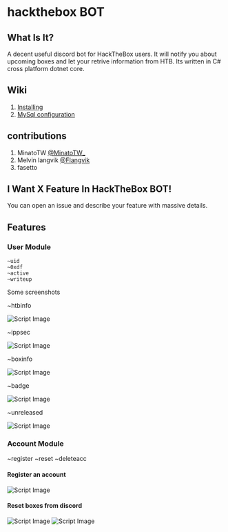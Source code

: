 # hackthebox BOT
## What Is It?
A decent useful discord bot for HackTheBox users. It will notify you about upcoming boxes and let your retrive information from HTB. Its written in C# cross platform dotnet core.

## Wiki

1. [Installing](https://github.com/felamos/hackthebox/wiki/Installing)
2. [MySql configuration](https://github.com/felamos/hackthebox/wiki/MYSQL-configuration)

## contributions
1. MinatoTW [@MinatoTW_](https://twitter.com/MinatoTW_)
2. Melvin langvik [@Flangvik](https://twitter.com/Flangvik)
3. fasetto

## I Want X Feature In HackTheBox BOT!
You can open an issue and describe your feature with massive details.

## Features

### User Module

```
~uid
~0xdf
~active
~writeup
```
Some screenshots

~htbinfo

![Script Image](https://i.imgur.com/e3MvXQX.png)

~ippsec

![Script Image](https://i.imgur.com/8MZGLAI.png)

~boxinfo 

![Script Image](https://i.imgur.com/bKBUr06.png)

~badge

![Script Image](https://i.imgur.com/RUkAP1W.png)

~unreleased

![Script Image](https://i.imgur.com/YSv3nTW.png)

### Account Module

~register
~reset
~deleteacc

#### Register an account

![Script Image](https://i.imgur.com/WjSrb9e.png)

#### Reset boxes from discord

![Script Image](https://i.imgur.com/lAVEzUE.png)
![Script Image](https://i.imgur.com/9CdutWC.png)
